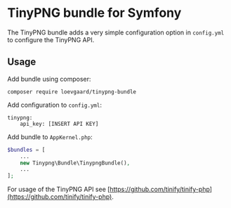# TinyPNG bundle for Symfony

The TinyPNG bundle adds a very simple configuration option in `config.yml` to configure the TinyPNG API.

## Usage

Add bundle using composer:

```
composer require loevgaard/tinypng-bundle
```

Add configuration to `config.yml`:

```
tinypng:
    api_key: [INSERT API KEY]
```

Add bundle to `AppKernel.php`:

```php
$bundles = [
    ...
    new Tinypng\Bundle\TinypngBundle(),
    ...
];
```

For usage of the TinyPNG API see [https://github.com/tinify/tinify-php](https://github.com/tinify/tinify-php).
